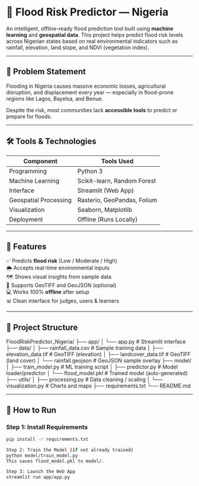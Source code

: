 # 🌊 Flood Risk Predictor — Nigeria

An intelligent, offline-ready flood prediction tool built using **machine learning** and **geospatial data**. This project helps predict flood risk levels across Nigerian states based on real environmental indicators such as rainfall, elevation, land slope, and NDVI (vegetation index).

---

## 📌 Problem Statement

Flooding in Nigeria causes massive economic losses, agricultural disruption, and displacement every year — especially in flood-prone regions like Lagos, Bayelsa, and Benue.

Despite the risk, most communities lack **accessible tools** to predict or prepare for floods.

---

## 🛠️ Tools & Technologies

| Component | Tools Used |
|----------|------------|
| Programming | Python 3 |
| Machine Learning | Scikit-learn, Random Forest |
| Interface | Streamlit (Web App) |
| Geospatial Processing | Rasterio, GeoPandas, Folium |
| Visualization | Seaborn, Matplotlib |
| Deployment | Offline (Runs Locally) |

---

## 🚀 Features

✅ Predicts **flood risk** (Low / Moderate / High)  
🌦 Accepts real-time environmental inputs  
🗺️ Shows visual insights from sample data  
📁 Supports GeoTIFF and GeoJSON (optional)  
💻 Works 100% **offline** after setup  
📊 Clean interface for judges, users & learners

---

## 📂 Project Structure

FloodRiskPredictor_Nigeria/
├── app/
│ └── app.py # Streamlit interface
├── data/
│ ├── rainfall_data.csv # Sample training data
│ ├── elevation_data.tif # GeoTIFF (elevation)
│ ├── landcover_data.tif # GeoTIFF (land cover)
│ └── rainfall.geojson # GeoJSON sample overlay
├── model/
│ ├── train_model.py # ML training script
│ ├── predictor.py # Model loader/predictor
│ └── flood_model.pkl # Trained model (auto-generated)
├── utils/
│ ├── processing.py # Data cleaning / scaling
│ └── visualization.py # Charts and maps
├── requirements.txt
└── README.md


---

## 🧪 How to Run

### Step 1: Install Requirements

```bash
pip install -r requirements.txt

Step 2: Train the Model (if not already trained)
python model/train_model.py
This saves flood_model.pkl to model/.

Step 3: Launch the Web App
streamlit run app/app.py
